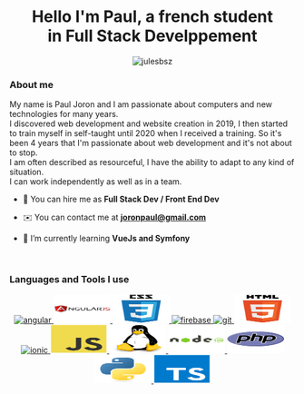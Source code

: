 <h1 align="center">Hello I'm Paul, a french student<br>in Full Stack Develppement</h1>

<p align="center"> <img width='150px' src="https://komarev.com/ghpvc/?username=julesbsz&label=Profile%20views&color=0e75b6&style=flat" alt="julesbsz" /> </p>

<h3>About me</h3>
<p>
  My name is Paul Joron and I am passionate about computers and new technologies for many years.<br>
  I discovered web development and website creation in 2019, I then started to train myself in self-taught until 2020 when I received a training. So it's been 4 years that I'm passionate about web development and it's not about to stop.<br>
  I am often described as resourceful, I have the ability to adapt to any kind of situation. <br>I can work independently as well as in a team.
</p>

- 🤝 You can hire me as **Full Stack Dev / Front End Dev**

- ✉️ You can contact me at **joronpaul@gmail.com**

- 🌱 I’m currently learning **VueJs and Symfony**


<br>
<h3 align="left">Languages and Tools I use</h3>
<p align="center"> <a href="https://angular.io" target="_blank" rel="noreferrer"> <img width='100px' height='50px' src="https://angular.io/assets/images/logos/angular/angular.svg" alt="angular" width="40" height="40"/> </a> <a href="https://angular.io" target="_blank" rel="noreferrer"> <img width='100px' height='50px' src="https://raw.githubusercontent.com/devicons/devicon/master/icons/angularjs/angularjs-original-wordmark.svg" alt="angularjs" width="40" height="40"/> </a> <a href="https://www.w3schools.com/css/" target="_blank" rel="noreferrer"> <img width='100px' height='50px' src="https://raw.githubusercontent.com/devicons/devicon/master/icons/css3/css3-original-wordmark.svg" alt="css3" width="40" height="40"/> </a> <a href="https://firebase.google.com/" target="_blank" rel="noreferrer"> <img width='100px' height='50px' src="https://www.vectorlogo.zone/logos/firebase/firebase-icon.svg" alt="firebase" width="40" height="40"/> </a> <a href="https://git-scm.com/" target="_blank" rel="noreferrer"> <img width='100px' height='50px' src="https://www.vectorlogo.zone/logos/git-scm/git-scm-icon.svg" alt="git" width="40" height="40"/> </a> <a href="https://www.w3.org/html/" target="_blank" rel="noreferrer"> <img width='100px' height='50px' src="https://raw.githubusercontent.com/devicons/devicon/master/icons/html5/html5-original-wordmark.svg" alt="html5" width="40" height="40"/> </a> <a href="https://ionicframework.com" target="_blank" rel="noreferrer"> <img width='100px' height='50px' src="https://upload.wikimedia.org/wikipedia/commons/d/d1/Ionic_Logo.svg" alt="ionic" width="40" height="40"/> </a> <a href="https://developer.mozilla.org/en-US/docs/Web/JavaScript" target="_blank" rel="noreferrer"> <img width='100px' height='50px' src="https://raw.githubusercontent.com/devicons/devicon/master/icons/javascript/javascript-original.svg" alt="javascript" width="40" height="40"/> </a> <a href="https://www.linux.org/" target="_blank" rel="noreferrer"> <img width='100px' height='50px' src="https://raw.githubusercontent.com/devicons/devicon/master/icons/linux/linux-original.svg" alt="linux" width="40" height="40"/> </a> <a href="https://nodejs.org" target="_blank" rel="noreferrer"> <img width='100px' height='50px' src="https://raw.githubusercontent.com/devicons/devicon/master/icons/nodejs/nodejs-original-wordmark.svg" alt="nodejs" width="40" height="40"/> </a> <a href="https://www.php.net" target="_blank" rel="noreferrer"> <img width='100px' height='50px' src="https://raw.githubusercontent.com/devicons/devicon/master/icons/php/php-original.svg" alt="php" width="40" height="40"/> </a> <a href="https://www.python.org" target="_blank" rel="noreferrer"> <img width='100px' height='50px' src="https://raw.githubusercontent.com/devicons/devicon/master/icons/python/python-original.svg" alt="python" width="40" height="40"/> </a> <a href="https://www.typescriptlang.org/" target="_blank" rel="noreferrer"> <img width='100px' height='50px' src="https://raw.githubusercontent.com/devicons/devicon/master/icons/typescript/typescript-original.svg" alt="typescript" width="40" height="40"/> </a> </p>
